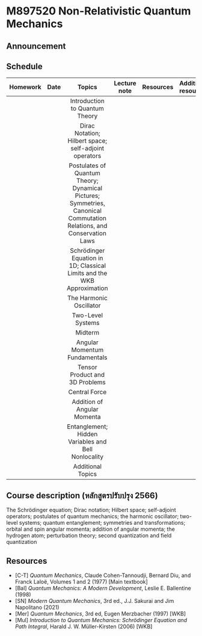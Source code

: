# M897520  Non-Relativistic Quantum Mechanics

## Announcement

## Schedule

|Homework|Date| Topics |Lecture note|Resources|Additional resources|
|:------:|:--:|:------:|:----------:|:--------:|:------------------|
|||Introduction to Quantum Theory|
|||Dirac Notation; Hilbert space; self-adjoint operators|
|||Postulates of Quantum Theory; Dynamical Pictures; Symmetries, Canonical Commutation Relations, and Conservation Laws
|||Schrödinger Equation in 1D; Classical Limits and the WKB Approximation
|||The Harmonic Oscillator
|||Two-Level Systems
|||Midterm
|||Angular Momentum Fundamentals
|||Tensor Product and 3D Problems
|||Central Force
|||Addition of Angular Momenta
|||Entanglement; Hidden Variables and Bell Nonlocality
|||Additional Topics

## Course description (หลักสูตรปรับปรุง 2566)

The Schrödinger equation; Dirac notation; Hilbert space; self-adjoint operators; postulates of quantum mechanics; the harmonic oscillator; two-level systems; quantum
entanglement; symmetries and transformations; orbital and spin angular momenta; addition of angular momenta; the hydrogen atom; perturbation theory; second quantization and field quantization

## Resources

* [C-T] *Quantum Mechanics*, Claude Cohen-Tannoudji, Bernard Diu, and Franck Laloë, Volumes 1 and 2 (1977) [Main textbook]
* [Bal] *Quantum Mechanics: A Modern Development*, Leslie E. Ballentine (1998) 
* [SN] *Modern Quantum Mechanics*, 3rd ed., J.J. Sakurai and Jim Napolitano (2021)
* [Mer] *Quantum Mechanics*, 3rd ed, Eugen Merzbacher (1997) [WKB]
* [Mul] *Introduction to Quantum Mechanics: Schrödinger Equation and Path Integral*, Harald J. W. Müller-Kirsten (2006) [WKB]
